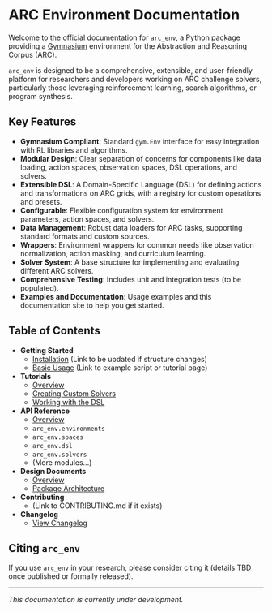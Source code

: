 # ARC Environment Documentation

Welcome to the official documentation for `arc_env`, a Python package providing a [Gymnasium](https://gymnasium.farama.org/) environment for the Abstraction and Reasoning Corpus (ARC).

`arc_env` is designed to be a comprehensive, extensible, and user-friendly platform for researchers and developers working on ARC challenge solvers, particularly those leveraging reinforcement learning, search algorithms, or program synthesis.

## Key Features

*   **Gymnasium Compliant**: Standard `gym.Env` interface for easy integration with RL libraries and algorithms.
*   **Modular Design**: Clear separation of concerns for components like data loading, action spaces, observation spaces, DSL operations, and solvers.
*   **Extensible DSL**: A Domain-Specific Language (DSL) for defining actions and transformations on ARC grids, with a registry for custom operations and presets.
*   **Configurable**: Flexible configuration system for environment parameters, action spaces, and solvers.
*   **Data Management**: Robust data loaders for ARC tasks, supporting standard formats and custom sources.
*   **Wrappers**: Environment wrappers for common needs like observation normalization, action masking, and curriculum learning.
*   **Solver System**: A base structure for implementing and evaluating different ARC solvers.
*   **Comprehensive Testing**: Includes unit and integration tests (to be populated).
*   **Examples and Documentation**: Usage examples and this documentation site to help you get started.

## Table of Contents

*   **Getting Started**
    *   [Installation](./tutorials/getting_started.md#installation) (Link to be updated if structure changes)
    *   [Basic Usage](./tutorials/basic_usage_link.md) (Link to example script or tutorial page)
*   **Tutorials**
    *   [Overview](./tutorials/index.md)
    *   [Creating Custom Solvers](./tutorials/custom_solver_link.md)
    *   [Working with the DSL](./tutorials/dsl_tutorial_link.md)
*   **API Reference**
    *   [Overview](./api/index.md)
    *   `arc_env.environments`
    *   `arc_env.spaces`
    *   `arc_env.dsl`
    *   `arc_env.solvers`
    *   (More modules...)
*   **Design Documents**
    *   [Overview](./design/index.md)
    *   [Package Architecture](./design/architecture.md)
*   **Contributing**
    *   (Link to CONTRIBUTING.md if it exists)
*   **Changelog**
    *   [View Changelog](./changelog.md)

## Citing `arc_env`

If you use `arc_env` in your research, please consider citing it (details TBD once published or formally released).

---

*This documentation is currently under development.*
